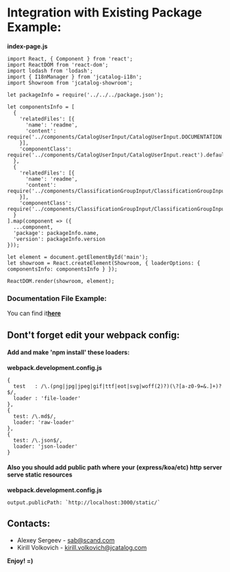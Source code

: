 # Integration with Existing Package Example:

**index-page.js**

```
import React, { Component } from 'react';
import ReactDOM from 'react-dom';
import lodash from 'lodash';
import { I18nManager } from 'jcatalog-i18n';
import Showroom from 'jcatalog-showroom';

let packageInfo = require('../../../package.json');

let componentsInfo = [
  {
    'relatedFiles': [{
      'name': 'readme',
      'content': require('../components/CatalogUserInput/CatalogUserInput.DOCUMENTATION.md')
    }],
    'componentClass': require('../components/CatalogUserInput/CatalogUserInput.react').default
  },
  {
    'relatedFiles': [{
      'name': 'readme',
      'content': require('../components/ClassificationGroupInput/ClassificationGroupInput.DOCUMENTATION.md')
    }],
    'componentClass': require('../components/ClassificationGroupInput/ClassificationGroupInput.react').default
  }
].map(component => ({
  ...component,
  'package': packageInfo.name,
  'version': packageInfo.version
}));

let element = document.getElementById('main');
let showroom = React.createElement(Showroom, { loaderOptions: { componentsInfo: componentsInfo } });

ReactDOM.render(showroom, element);
```

### Documentation File Example:

You can find it[**here**](http://buildserver.jcatalog.com/gitweb/?p=showroom.git;a=blob;f=example.DOCUMENTATION.md;h=45ff5ff52ab1540f9e2d7b2ebb60f6dc412bf311;hb=8f060bd0cad2c1c34c8ff10fd0de8f2b2a25cea2)

## Dont't forget edit your webpack config:

#### Add and make 'npm install' these loaders: 

**webpack.development.config.js**
```
{
  test   : /\.(png|jpg|jpeg|gif|ttf|eot|svg|woff(2)?)(\?[a-z0-9=&.]+)?$/,
  loader : 'file-loader'
},
{
  test: /\.md$/,
  loader: 'raw-loader'
},
{
  test: /\.json$/,
  loader: 'json-loader'
}
```

#### Also you should add public path where your  (express/koa/etc) http server serve static resources

**webpack.development.config.js**
```
output.publicPath: `http://localhost:3000/static/`
```

## Contacts:

* Alexey Sergeev - [sab@scand.com](sab@scand.com)
* Kirill Volkovich - [kirill.volkovich@jcatalog.com](kirill.volkovich@jcatalog.com)

**Enjoy! =)**
